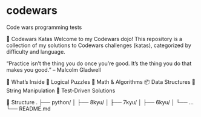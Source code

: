 # codewars
Code wars programming tests

🥋 Codewars Katas
Welcome to my Codewars dojo! This repository is a collection of my solutions to Codewars challenges (katas), categorized by difficulty and language.

“Practice isn’t the thing you do once you’re good. It’s the thing you do that makes you good.” – Malcolm Gladwell

🚀 What’s Inside
🧠 Logical Puzzles
🧮 Math & Algorithms
📦 Data Structures
📜 String Manipulation
🧪 Test-Driven Solutions

📂 Structure
.
├── python/
│   ├── 8kyu/
│   ├── 7kyu/
│   ├── 6kyu/
│   └── ...
└── README.md
